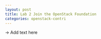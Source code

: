 ```yaml
---
layout: post
title: Lab 2 Join the OpenStack Foundation
categories: openstack-contri
---
```



-> Add text here

